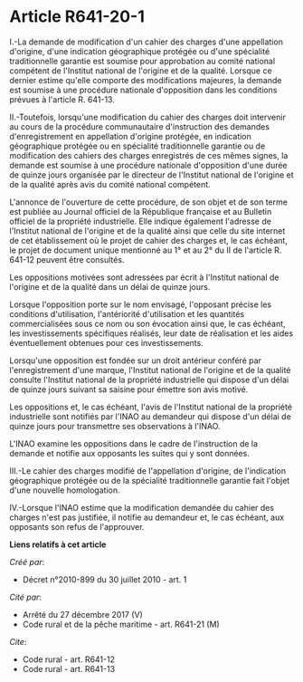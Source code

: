 # Article R641-20-1

I.-La demande de modification d'un cahier des charges d'une appellation d'origine, d'une indication géographique protégée ou
d'une spécialité traditionnelle garantie est soumise pour approbation au comité national compétent de l'Institut national de
l'origine et de la qualité. Lorsque ce dernier estime qu'elle comporte des modifications majeures, la demande est soumise à
une procédure nationale d'opposition dans les conditions prévues à l'article R. 641-13. 

II.-Toutefois, lorsqu'une modification du cahier des charges doit intervenir au cours de la procédure communautaire
d'instruction des demandes d'enregistrement en appellation d'origine protégée, en indication géographique protégée ou en
spécialité traditionnelle garantie ou de modification des cahiers des charges enregistrés de ces mêmes signes, la demande est
soumise à une procédure nationale d'opposition d'une durée de quinze jours organisée par le directeur de l'Institut national
de l'origine et de la qualité après avis du comité national compétent.

L'annonce de l'ouverture de cette procédure, de son objet et de son terme est publiée au Journal officiel de la République
française et au Bulletin officiel de la propriété industrielle. Elle indique également l'adresse de l'Institut national de
l'origine et de la qualité ainsi que celle du site internet de cet établissement où le projet de cahier des charges et, le
cas échéant, le projet de document unique mentionné au 1° et au 2° du II de l'article R. 641-12 peuvent être consultés. 

Les oppositions motivées sont adressées par écrit à l'Institut national de l'origine et de la qualité dans un délai de quinze
jours. 

Lorsque l'opposition porte sur le nom envisagé, l'opposant précise les conditions d'utilisation, l'antériorité d'utilisation
et les quantités commercialisées sous ce nom ou son évocation ainsi que, le cas échéant, les investissements spécifiques
réalisés, leur date de réalisation et les aides éventuellement obtenues pour ces investissements. 

Lorsqu'une opposition est fondée sur un droit antérieur conféré par l'enregistrement d'une marque, l'Institut national de
l'origine et de la qualité consulte l'Institut national de la propriété industrielle qui dispose d'un délai de quinze jours
suivant sa saisine pour émettre son avis motivé. 

Les oppositions et, le cas échéant, l'avis de l'Institut national de la propriété industrielle sont notifiés par l'INAO au
demandeur qui dispose d'un délai de quinze jours pour transmettre ses observations à l'INAO.

L'INAO examine les oppositions dans le cadre de l'instruction de la demande et notifie aux opposants les suites qui y sont
données. 

III.-Le cahier des charges modifié de l'appellation d'origine, de l'indication géographique protégée ou de la spécialité
traditionnelle garantie fait l'objet d'une nouvelle homologation. 

IV.-Lorsque l'INAO estime que la modification demandée du cahier des charges n'est pas justifiée, il notifie au demandeur et,
le cas échéant, aux opposants son refus de l'approuver.

**Liens relatifs à cet article**

_Créé par_:

  - Décret n°2010-899 du 30 juillet 2010 - art. 1

_Cité par_:

  - Arrêté du 27 décembre 2017 (V)
  - Code rural et de la pêche maritime - art. R641-21 (M)

_Cite_:

  - Code rural - art. R641-12
  - Code rural - art. R641-13
